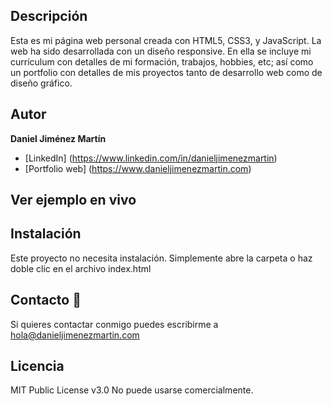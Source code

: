## Descripción

Esta es mi página web personal creada con HTML5, CSS3, y JavaScript. La web ha sido desarrollada con un diseño responsive. En ella se incluye mi currículum con detalles de mi formación, trabajos, hobbies, etc; así como un portfolio con detalles de mis proyectos tanto de desarrollo web como de diseño gráfico.

## Autor
**Daniel Jiménez Martín**

* [LinkedIn] (https://www.linkedin.com/in/danieljimenezmartin)
* [Portfolio web] (https://www.danieljimenezmartin.com)

## Ver ejemplo en vivo

## Instalación
Este proyecto no necesita instalación. Simplemente abre la carpeta o haz doble clic en el archivo index.html

## Contacto 📝
Si quieres contactar conmigo puedes escribirme a hola@danieljimenezmartin.com

## Licencia
MIT Public License v3.0
No puede usarse comercialmente.
